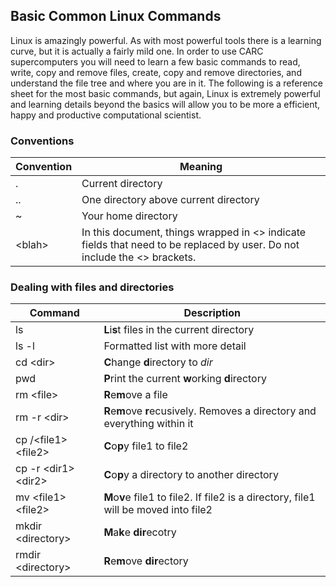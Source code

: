 ## Basic Common Linux Commands

Linux is amazingly powerful. As with most powerful tools there is a learning curve, but it is actually a fairly mild one. In order to use CARC supercomputers you will need to learn a few basic commands to read, write, copy and remove files, create, copy and remove directories, and understand the file tree and where you are in it. The following is a reference sheet for the most basic commands, but again, Linux is extremely powerful and learning details beyond the basics will allow you to be more a efficient, happy and productive computational scientist. 


### Conventions
Convention | Meaning
-----------|--------
.          | Current directory
..         | One directory above current directory
~          | Your home directory
\<blah\>   | In this document, things wrapped in \<\> indicate fields that need to be replaced by user. Do not include the \<\> brackets.  


### Dealing with files and directories

Command   |  Description
----------|---------------
ls          | **L**i**s**t files in the current directory
ls -l       | Formatted list with more detail
cd \<dir\>  | **C**hange **d**irectory to *dir*
pwd 	    | **P**rint the current **w**orking **d**irectory
rm \<file\> | **R**e**m**ove a file
rm -r \<dir\> | **R**e**m**ove **r**ecusively. Removes a directory and everything within it 
cp /<file1\> \<file2\> | **C**o**p**y file1 to file2
cp -r \<dir1\> \<dir2\> | **C**o**p**y a directory to another directory
mv \<file1\> \<file2\> | **M**o**v**e file1 to file2. If file2 is a directory, file1 will be moved into file2
mkdir \<directory\> | **M**a**k**e **dir**ecotry  
rmdir \<directory\> | **R**e**m**ove **dir**ectory 
 
